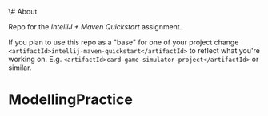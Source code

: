 \\# About

Repo for the _IntelliJ + Maven Quickstart_ assignment.

If you plan to use this repo as a "base" for one of your project change
`<artifactId>intellij-maven-quickstart</artifactId>` to reflect what you're
working on. E.g. `<artifactId>card-game-simulator-project</artifactId>` or
similar.
# ModellingPractice
